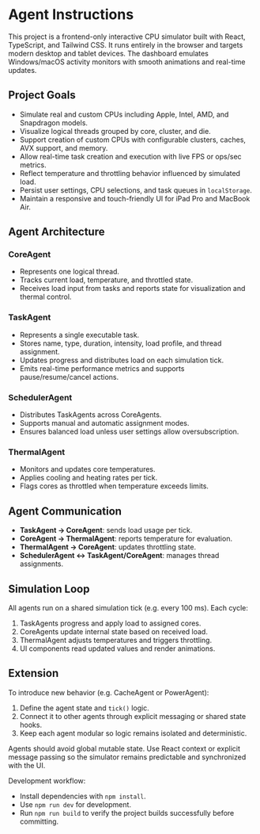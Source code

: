 # Agent Instructions

This project is a frontend-only interactive CPU simulator built with React, TypeScript, and Tailwind CSS. It runs entirely in the browser and targets modern desktop and tablet devices. The dashboard emulates Windows/macOS activity monitors with smooth animations and real-time updates.

## Project Goals
- Simulate real and custom CPUs including Apple, Intel, AMD, and Snapdragon models.
- Visualize logical threads grouped by core, cluster, and die.
- Support creation of custom CPUs with configurable clusters, caches, AVX support, and memory.
- Allow real-time task creation and execution with live FPS or ops/sec metrics.
- Reflect temperature and throttling behavior influenced by simulated load.
- Persist user settings, CPU selections, and task queues in `localStorage`.
- Maintain a responsive and touch-friendly UI for iPad Pro and MacBook Air.

## Agent Architecture
### CoreAgent
- Represents one logical thread.
- Tracks current load, temperature, and throttled state.
- Receives load input from tasks and reports state for visualization and thermal control.

### TaskAgent
- Represents a single executable task.
- Stores name, type, duration, intensity, load profile, and thread assignment.
- Updates progress and distributes load on each simulation tick.
- Emits real-time performance metrics and supports pause/resume/cancel actions.

### SchedulerAgent
- Distributes TaskAgents across CoreAgents.
- Supports manual and automatic assignment modes.
- Ensures balanced load unless user settings allow oversubscription.

### ThermalAgent
- Monitors and updates core temperatures.
- Applies cooling and heating rates per tick.
- Flags cores as throttled when temperature exceeds limits.

## Agent Communication
- **TaskAgent → CoreAgent**: sends load usage per tick.
- **CoreAgent → ThermalAgent**: reports temperature for evaluation.
- **ThermalAgent → CoreAgent**: updates throttling state.
- **SchedulerAgent ↔ TaskAgent/CoreAgent**: manages thread assignments.

## Simulation Loop
All agents run on a shared simulation tick (e.g. every 100 ms). Each cycle:
1. TaskAgents progress and apply load to assigned cores.
2. CoreAgents update internal state based on received load.
3. ThermalAgent adjusts temperatures and triggers throttling.
4. UI components read updated values and render animations.

## Extension
To introduce new behavior (e.g. CacheAgent or PowerAgent):
1. Define the agent state and `tick()` logic.
2. Connect it to other agents through explicit messaging or shared state hooks.
3. Keep each agent modular so logic remains isolated and deterministic.

Agents should avoid global mutable state. Use React context or explicit message passing so the simulator remains predictable and synchronized with the UI.

Development workflow:
- Install dependencies with `npm install`.
- Use `npm run dev` for development.
- Run `npm run build` to verify the project builds successfully before committing.
